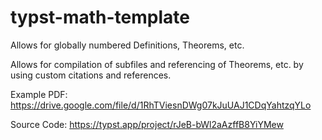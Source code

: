 # typst-math-template
Allows for globally numbered Definitions, Theorems, etc.

Allows for compilation of subfiles and referencing of Theorems, etc. by using custom citations and references.

Example PDF: https://drive.google.com/file/d/1RhTViesnDWg07kJuUAJ1CDqYahtzqYLo

Source Code: https://typst.app/project/rJeB-bWl2aAzffB8YiYMew
